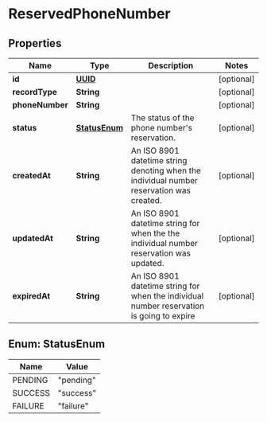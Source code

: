 # ReservedPhoneNumber

## Properties
Name | Type | Description | Notes
------------ | ------------- | ------------- | -------------
**id** | [**UUID**](UUID.md) |  |  [optional]
**recordType** | **String** |  |  [optional]
**phoneNumber** | **String** |  |  [optional]
**status** | [**StatusEnum**](#StatusEnum) | The status of the phone number&#x27;s reservation. |  [optional]
**createdAt** | **String** | An ISO 8901 datetime string denoting when the individual number reservation was created. |  [optional]
**updatedAt** | **String** | An ISO 8901 datetime string for when the the individual number reservation was updated. |  [optional]
**expiredAt** | **String** | An ISO 8901 datetime string for when the individual number reservation is going to expire |  [optional]

<a name="StatusEnum"></a>
## Enum: StatusEnum
Name | Value
---- | -----
PENDING | &quot;pending&quot;
SUCCESS | &quot;success&quot;
FAILURE | &quot;failure&quot;
